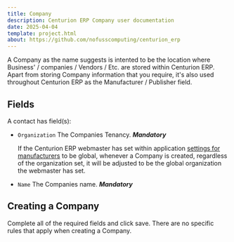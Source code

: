 ```yaml
---
title: Company
description: Centurion ERP Company user documentation
date: 2025-04-04
template: project.html
about: https://github.com/nofusscomputing/centurion_erp
---
```


A Company as the name suggests is intented to be the location where Business' / companies / Vendors / Etc. are stored within Centurion ERP. Apart from storing Company information that you require, it's also used throughout Centurion ERP as the Manufacturer / Publisher field.


## Fields

A contact has field(s):

- `Organization` The Companies Tenancy. ***Mandatory***

    If the Centurion ERP webmaster has set within application [settings for manufacturers](../settings/app_settings.md#global-organization) to be global, whenever a Company is created, regardless of the organization set, it will be adjusted to be the global organization the webmaster has set.

- `Name` The Companies name. ***Mandatory***


## Creating a Company

Complete all of the required fields and click save. There are no specific rules that apply when creating a Company.

